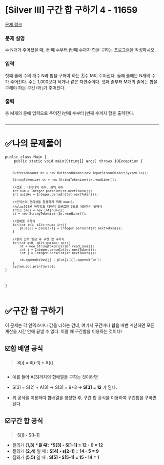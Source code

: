 <h1 id="silver-iii-구간-합-구하기-4---11659">[Silver III] 구간 합 구하기 4 - 11659</h1>
<p><a href="https://www.acmicpc.net/problem/11659">문제 링크</a> </p>
<h3 id="문제-설명">문제 설명</h3>
<p>수 N개가 주어졌을 때, i번째 수부터 j번째 수까지 합을 구하는 프로그램을 작성하시오.</p>

<h3 id="입력">입력</h3>
 <p>첫째 줄에 수의 개수 N과 합을 구해야 하는 횟수 M이 주어진다. 둘째 줄에는 N개의 수가 주어진다. 수는 1,000보다 작거나 같은 자연수이다. 셋째 줄부터 M개의 줄에는 합을 구해야 하는 구간 i와 j가 주어진다.</p>

<h3 id="출력">출력</h3>
 <p>총 M개의 줄에 입력으로 주어진 i번째 수부터 j번째 수까지 합을 출력한다.</p>


<p><img alt="" src="https://velog.velcdn.com/images/dev_ssj/post/a55a9cec-30fa-4735-93b0-43117469b4af/image.png" /></p>
<hr />
<h1 id="✅나의-문제풀이">✅나의 문제풀이</h1>
<pre><code class="language-java">public class Main {
    public static void main(String[] args) throws IOException {

        BufferedReader br = new BufferedReader(new InputStreamReader(System.in));

        StringTokenizer st = new StringTokenizer(br.readLine());

        //첫줄 : 데이터의 개수, 질의 개수
        int num = Integer.parseInt(st.nextToken());
        int quizNo = Integer.parseInt(st.nextToken());

        //인덱스의 편의성을 활용하기 위해 num+1.
        //plus[0]은 아무것도 더하지 않은값인 0으로 세팅하기 위해서
        int[] plus = new int[num+1];
        st = new StringTokenizer(br.readLine());

        //합배열 구하기
        for(int i=1; i&lt;=num; i++){
            plus[i] = plus[i-1] + Integer.parseInt(st.nextToken());
        }

        //질의 입력 받은 후 구간 합 구하기
        for(int q=0; q&lt;quizNo; q++){
            st = new StringTokenizer(br.readLine());
            int i = Integer.parseInt(st.nextToken());
            int j = Integer.parseInt(st.nextToken());

            sb.append(plus[j] - plus[i-1]).append('\n');
        }
        System.out.println(sb);
    }
}</code></pre>
<h1 id="✅구간-합-구하기">✅구간 합 구하기</h1>
<p>이 문제는 각 인덱스마다 값을 더하는 건데, 여기서 구간마다 합을 매번 계산하면 모든 계산을 시간 안에 끝낼 수 없다. 이럴 때 구간합을 이용하는 것이다!</p>
<h2 id="☑️합-배열-공식">☑️합 배열 공식</h2>
<blockquote>
<p><strong>S[i] = S[i-1] + A[i]</strong></p>
</blockquote>
<p><img alt="" src="https://velog.velcdn.com/images/dev_ssj/post/0d83760d-5cae-4377-b05f-bb0ca99314b4/image.png" /></p>
<ul>
<li><p>예를 들어 A[3]까지의 합배열을 구하는 것이라면</p>
</li>
<li><p>S[3] = S[2] + A[3] 
→ S[3] = 9+3 
→ <strong>S[3] = 12</strong> 가 된다.</p>
</li>
<li><p>위 공식을 이용하여 합배열을 생성한 후, 구간 합 공식을 이용하여 구간합을 구하면 된다.</p>
</li>
</ul>
<h2 id="☑️구간-합-공식">☑️구간 합 공식</h2>
<blockquote>
<p><strong>S[j] - S[i-1]</strong></p>
</blockquote>
<ul>
<li>질의가 <strong>(1,3) *<em>일 때 : *</em>S[3] - S[1-1] = 12 - 0 = 12</strong></li>
<li>질의가 <strong>(2,4)</strong> 일 때 : <strong>S[4] - s[2-1] = 14 - 5 = 9</strong></li>
<li>질의가 <strong>(5,5)</strong> 일 때 : <strong>S[5] - S[5-1] = 15 - 14 = 1</strong></li>
</ul>